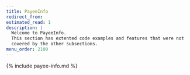```yaml
---
title: PayeeInfo
redirect_from:
estimated_read: 1
description: |
  Welcome to PayeeInfo.
  This section has extented code examples and features that were not
  covered by the other subsections.
menu_order: 2100
---
```


{% include payee-info.md %}
